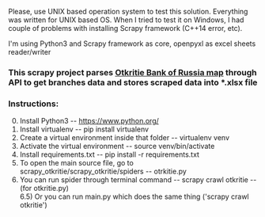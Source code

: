 Please, use UNIX based operation system to test this solution. Everything was written for UNIX based OS. When I tried to test it on Windows, I had couple of problems with installing Scrapy framework (C++14 error, etc). 

I'm using Python3 and Scrapy framework as core, openpyxl as excel sheets reader/writer

### This scrapy project parses [Otkritie Bank of Russia map](https://www.open.ru/map) through API to get branches data and stores scraped data into *.xlsx file

### Instructions:

0) Install Python3 -- https://www.python.org/
1) Install virtualenv -- pip install virtualenv
2) Create a virtual environment inside that folder -- virtualenv venv
3) Activate the virtual environment -- source venv/bin/activate
4) Install requirements.txt -- pip install -r requirements.txt
5) To open the main source file, go to scrapy_otkritie/scrapy_otkritie/spiders -- otrkitie.py
6) You can run spider through terminal command -- scrapy crawl otkritie -- (for otkritie.py)    
6.5) Or you can run main.py which does the same thing ('scrapy crawl otkritie')
